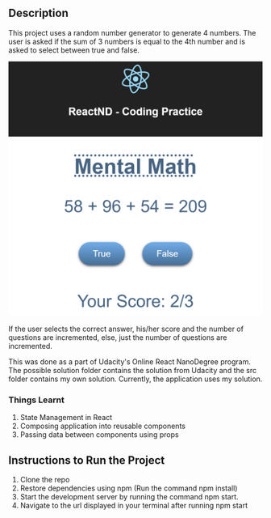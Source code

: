 ## Description

This project uses a random number generator to generate 4 numbers. The user is asked if the sum of 3 numbers is equal to the 4th number and is asked to select between true and false. 

![React True or False Game](screenshot.png)

If the user selects the correct answer, his/her score and the number of questions are incremented, else, just the number of questions are incremented.

This was done as a part of Udacity's Online React NanoDegree program. The possible solution folder contains the solution from Udacity and the src folder contains my own solution. Currently, the application uses my solution.

### Things Learnt

1. State Management in React
2. Composing application into reusable components
3. Passing data between components using props

## Instructions to Run the Project

1. Clone the repo
2. Restore dependencies using npm (Run the command npm install)
3. Start the development server by running the command npm start.
4. Navigate to the url displayed in your terminal after running npm start
